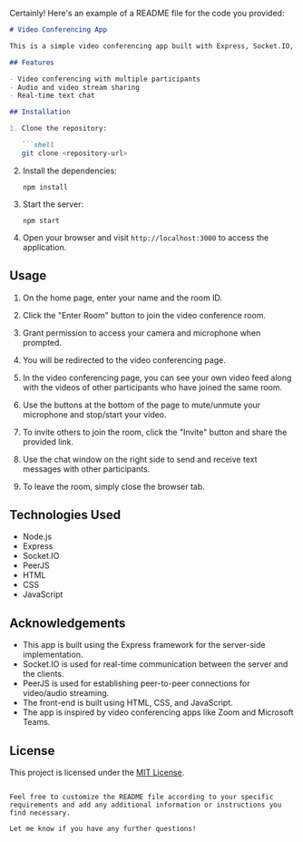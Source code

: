 Certainly! Here's an example of a README file for the code you provided:

```markdown
# Video Conferencing App

This is a simple video conferencing app built with Express, Socket.IO, and PeerJS. It allows users to join a video conference room and communicate with each other through video and text chat.

## Features

- Video conferencing with multiple participants
- Audio and video stream sharing
- Real-time text chat

## Installation

1. Clone the repository:

   ```shell
   git clone <repository-url>
   ```

2. Install the dependencies:

   ```shell
   npm install
   ```

3. Start the server:

   ```shell
   npm start
   ```

4. Open your browser and visit `http://localhost:3000` to access the application.

## Usage

1. On the home page, enter your name and the room ID.

2. Click the "Enter Room" button to join the video conference room.

3. Grant permission to access your camera and microphone when prompted.

4. You will be redirected to the video conferencing page.

5. In the video conferencing page, you can see your own video feed along with the videos of other participants who have joined the same room.

6. Use the buttons at the bottom of the page to mute/unmute your microphone and stop/start your video.

7. To invite others to join the room, click the "Invite" button and share the provided link.

8. Use the chat window on the right side to send and receive text messages with other participants.

9. To leave the room, simply close the browser tab.

## Technologies Used

- Node.js
- Express
- Socket.IO
- PeerJS
- HTML
- CSS
- JavaScript

## Acknowledgements

- This app is built using the Express framework for the server-side implementation.
- Socket.IO is used for real-time communication between the server and the clients.
- PeerJS is used for establishing peer-to-peer connections for video/audio streaming.
- The front-end is built using HTML, CSS, and JavaScript.
- The app is inspired by video conferencing apps like Zoom and Microsoft Teams.

## License

This project is licensed under the [MIT License](LICENSE).
```

Feel free to customize the README file according to your specific requirements and add any additional information or instructions you find necessary.

Let me know if you have any further questions!

